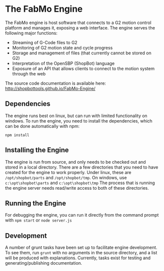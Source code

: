 The FabMo Engine
================
The FabMo engine is host software that connects to a G2 motion control platform and manages it, exposing a web interface.  The engine serves the following major functions:

* Streaming of G-Code files to G2
* Monitoring of G2 motion state and cycle progress
* Storage and management of files (that currently cannot be stored on G2)
* Interpretation of the OpenSBP (ShopBot) language
* Exposure of an API that allows clients to connect to the motion system through the web

The source code documentation is available here: http://shopbottools.github.io/FabMo-Engine/ 

Dependencies
------------
The engine runs best on linux, but can run with limited functionality on windows.  To run the engine, you need to install the dependencies, which can be done automatically with npm:

```
npm install
```

Installing the Engine
---------------------
The engine is run from source, and only needs to be checked out and stored in a local directory.   There are a few directories that you need to have created for the engine to work properly.  Under linux, these are `/opt/shopbot/parts` and `/opt/shopbot/tmp`.  On windows, use `c:\opt\shopbot\parts` and `c:\opt\shopbot\tmp` The process that is running the engine server needs read/write access to both of these directories.

Running the Engine
------------------
For debugging the engine, you can run it directly from the command prompt with `npm start` or `node server.js`

Development
-----------
A number of grunt tasks have been set up to facilitate engine development.  To see them, run `grunt` with no arguments in the source directory, and a list will be produced with explanations.  Currently, tasks exist for testing and generating/publishing documentation.